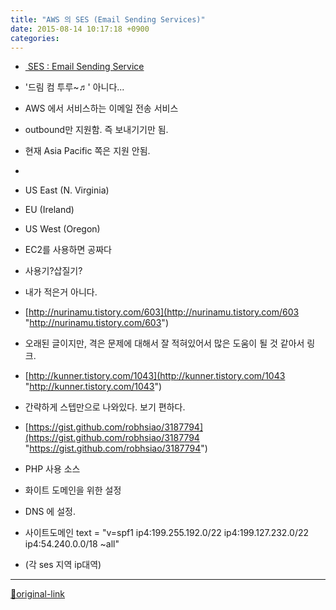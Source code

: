```yaml
---
title: "AWS 의 SES (Email Sending Services)"
date: 2015-08-14 10:17:18 +0900
categories: 
---
```

  

- [ SES : Email Sending Service](http://console.aws.amazon.com/ses/home?region=ap-northeast-1 "&nbsp;SES : Email Sending Service")
- '드림 컴 투루~♬' 아니다...
- AWS 에서 서비스하는 이메일 전송 서비스
- outbound만 지원함. 즉 보내기기만 됨.
- 현재 Asia Pacific 쪽은 지원 안됨.
- 
- US East (N. Virginia)
- EU (Ireland)
- US West (Oregon)

- EC2를 사용하면 공짜다

- 사용기?삽질기?
- 내가 적은거 아니다.
- [http://nurinamu.tistory.com/603](http://nurinamu.tistory.com/603 "http://nurinamu.tistory.com/603")
- 오래된 글이지만, 격은 문제에 대해서 잘 적혀있어서 많은 도움이 될 것 같아서 링크.

- [http://kunner.tistory.com/1043](http://kunner.tistory.com/1043 "http://kunner.tistory.com/1043")
- 간략하게 스텝만으로 나와있다. 보기 편하다.

- [https://gist.github.com/robhsiao/3187794](https://gist.github.com/robhsiao/3187794 "https://gist.github.com/robhsiao/3187794")
- PHP 사용 소스


- 화이트 도메인을 위한 설정
- DNS 에 설정.
- 사이트도메인	text = "v=spf1 ip4:199.255.192.0/22 ip4:199.127.232.0/22 ip4:54.240.0.0/18 ~all"
- (각 ses 지역 ip대역)


  
  




***
[🔗original-link](http://www.mins01.com/mh/tech/read/960)